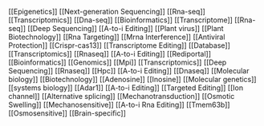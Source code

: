 [[Epigenetics]]
[[Next-generation Sequencing]]
[[Rna-seq]]
[[Transcriptomics]]
[[Dna-seq]]
[[Bioinformatics]]
[[Transcriptome]]
[[Rna-seq]]
[[Deep Sequencing]]
[[A-to-i Editing]]
[[Plant virus]]
[[Plant Biotechnology]]
[[Rna Targeting]]
[[Mrna Interference]]
[[Antiviral Protection]]
[[Crispr-cas13]]
[[Transcriptome Editing]]
[[Database]]
[[Transcriptomics]]
[[Rnaseq]]
[[A-to-i Editing]]
[[Rediportal]]
[[Bioinformatics]]
[[Genomics]]
[[Mpi]]
[[Transcriptomics]]
[[Deep Sequencing]]
[[Rnaseq]]
[[Hpc]]
[[A-to-i Editing]]
[[Dnaseq]]
[[Molecular biology]]
[[Biotechnology]]
[[Adenosine]]
[[Inosine]]
[[Molecular genetics]]
[[systems biology]]
[[Adar1]]
[[A-to-i Editing]]
[[Targeted Editing]]
[[Ion channel]]
[[Alternative splicing]]
[[Mechanotransduction]]
[[Osmotic Swelling]]
[[Mechanosensitive]]
[[A-to-i Rna Editing]]
[[Tmem63b]]
[[Osmosensitive]]
[[Brain-specific]]
